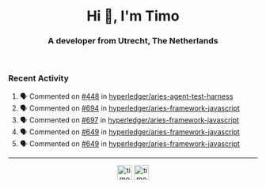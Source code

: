 <h1 align="center">Hi 👋, I'm Timo</h1>
<h3 align="center">A developer from Utrecht, The Netherlands</h3>
<br/>
<!-- https://github.com/rahuldkjain/github-profile-readme-generator --!>

<!--  <p align="left"><img src="https://github-readme-stats.vercel.app/api?username=timoglastra&show_icons=true&count_private=true&" alt="timoglastra" /></p> --!>

<!--
Github language stats
<p align="left"><img src="https://github-readme-stats.vercel.app/api/top-langs/?username=timoglastra&layout=compact" alt="timoglastra" /><p>
-->

<!-- Codestats language stats -->
<!-- <p align="left"><img src="https://codestats-readme.vercel.app/api/top-langs/?username=timoglastra&layout=compact&language_count=12" alt="timoglastra" /><p>    --!>
  
<h3>Recent Activity</h3>

<!--START_SECTION:activity-->
1. 🗣 Commented on [#448](https://github.com/hyperledger/aries-agent-test-harness/issues/448) in [hyperledger/aries-agent-test-harness](https://github.com/hyperledger/aries-agent-test-harness)
2. 🗣 Commented on [#694](https://github.com/hyperledger/aries-framework-javascript/issues/694) in [hyperledger/aries-framework-javascript](https://github.com/hyperledger/aries-framework-javascript)
3. 🗣 Commented on [#697](https://github.com/hyperledger/aries-framework-javascript/issues/697) in [hyperledger/aries-framework-javascript](https://github.com/hyperledger/aries-framework-javascript)
4. 🗣 Commented on [#649](https://github.com/hyperledger/aries-framework-javascript/issues/649) in [hyperledger/aries-framework-javascript](https://github.com/hyperledger/aries-framework-javascript)
5. 🗣 Commented on [#649](https://github.com/hyperledger/aries-framework-javascript/issues/649) in [hyperledger/aries-framework-javascript](https://github.com/hyperledger/aries-framework-javascript)
<!--END_SECTION:activity-->

---

<p align="center">
<a href="https://twitter.com/timoglastra" target="blank"><img align="center" src="https://cdn.jsdelivr.net/npm/simple-icons@3.0.1/icons/twitter.svg" alt="timoglastra" height="30" width="30" /></a>
<a href="https://linkedin.com/in/timoglastra" target="blank"><img align="center" src="https://cdn.jsdelivr.net/npm/simple-icons@3.0.1/icons/linkedin.svg" alt="timoglastra" height="30" width="30" /></a>
</p>



